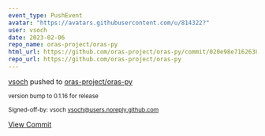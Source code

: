 ```yaml
---
event_type: PushEvent
avatar: "https://avatars.githubusercontent.com/u/814322?"
user: vsoch
date: 2023-02-06
repo_name: oras-project/oras-py
html_url: https://github.com/oras-project/oras-py/commit/020e98e716263855b244eb033c20da6867a225b4
repo_url: https://github.com/oras-project/oras-py
---
```


<a href='https://github.com/vsoch' target='_blank'>vsoch</a> pushed to <a href='https://github.com/oras-project/oras-py' target='_blank'>oras-project/oras-py</a>

<small>version bump to 0.1.16 for release

Signed-off-by: vsoch <vsoch@users.noreply.github.com></small>

<a href='https://github.com/oras-project/oras-py/commit/020e98e716263855b244eb033c20da6867a225b4' target='_blank'>View Commit</a>